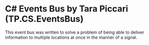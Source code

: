 C# Events Bus by Tara Piccari (TP.CS.EventsBus)
===========

This event bus was written to solve a problem of being able to deliver information to multiple locations at once in the manner of a signal.